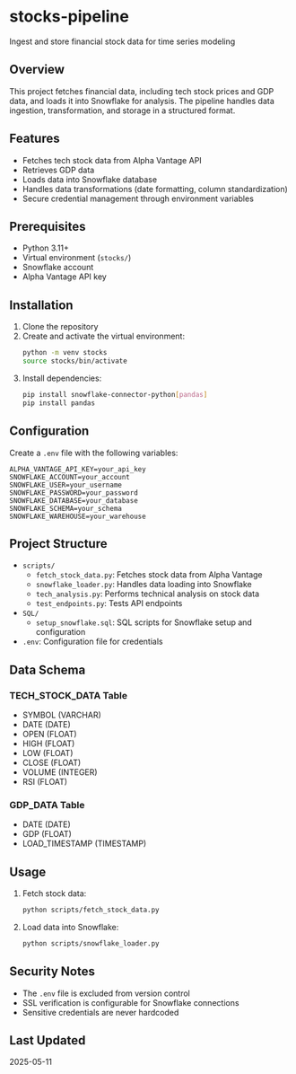# stocks-pipeline
Ingest and store financial stock data for time series modeling

## Overview
This project fetches financial data, including tech stock prices and GDP data, and loads it into Snowflake for analysis. The pipeline handles data ingestion, transformation, and storage in a structured format.

## Features
- Fetches tech stock data from Alpha Vantage API
- Retrieves GDP data
- Loads data into Snowflake database
- Handles data transformations (date formatting, column standardization)
- Secure credential management through environment variables

## Prerequisites
- Python 3.11+
- Virtual environment (`stocks/`)
- Snowflake account
- Alpha Vantage API key

## Installation
1. Clone the repository
2. Create and activate the virtual environment:
   ```bash
   python -m venv stocks
   source stocks/bin/activate
   ```
3. Install dependencies:
   ```bash
   pip install snowflake-connector-python[pandas]
   pip install pandas
   ```

## Configuration
Create a `.env` file with the following variables:
```env
ALPHA_VANTAGE_API_KEY=your_api_key
SNOWFLAKE_ACCOUNT=your_account
SNOWFLAKE_USER=your_username
SNOWFLAKE_PASSWORD=your_password
SNOWFLAKE_DATABASE=your_database
SNOWFLAKE_SCHEMA=your_schema
SNOWFLAKE_WAREHOUSE=your_warehouse
```

## Project Structure
- `scripts/`
  - `fetch_stock_data.py`: Fetches stock data from Alpha Vantage
  - `snowflake_loader.py`: Handles data loading into Snowflake
  - `tech_analysis.py`: Performs technical analysis on stock data
  - `test_endpoints.py`: Tests API endpoints
- `SQL/`
  - `setup_snowflake.sql`: SQL scripts for Snowflake setup and configuration
- `.env`: Configuration file for credentials

## Data Schema
### TECH_STOCK_DATA Table
- SYMBOL (VARCHAR)
- DATE (DATE)
- OPEN (FLOAT)
- HIGH (FLOAT)
- LOW (FLOAT)
- CLOSE (FLOAT)
- VOLUME (INTEGER)
- RSI (FLOAT)

### GDP_DATA Table
- DATE (DATE)
- GDP (FLOAT)
- LOAD_TIMESTAMP (TIMESTAMP)

## Usage
1. Fetch stock data:
   ```bash
   python scripts/fetch_stock_data.py
   ```
2. Load data into Snowflake:
   ```bash
   python scripts/snowflake_loader.py
   ```

## Security Notes
- The `.env` file is excluded from version control
- SSL verification is configurable for Snowflake connections
- Sensitive credentials are never hardcoded

## Last Updated
2025-05-11
